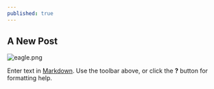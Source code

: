 ```yaml
---
published: true
---
```



## A New Post

![eagle.png]({{site.baseurl}}/media/eagle.png)

Enter text in [Markdown](http://daringfireball.net/projects/markdown/). Use the toolbar above, or click the **?** button for formatting help.
